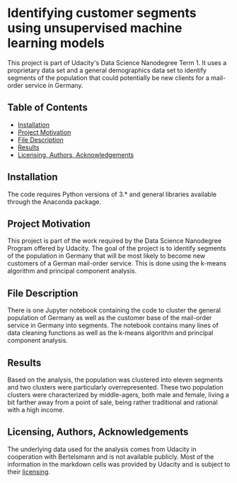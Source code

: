 # Identifying customer segments using unsupervised machine learning models

This project is part of Udacity's Data Science Nanodegree Term 1. It uses a proprietary data set and a general demographics data set to identify segments of the population that could potentially be new clients for a mail-order service in Germany.

## Table of Contents
* [Installation](#Installation)
* [Project Motivation](#motivation)
* [File Description](#description)
* [Results](#Results)
* [Licensing, Authors, Acknowledgements](#licensing)

## Installation
The code requires Python versions of 3.* and general libraries available through the Anaconda package.

## Project Motivation <a name="motivation"></a>
This project is part of the work required by the Data Science Nanodegree Program offered by Udacity. The goal of the project is to identify segments of the population in Germany that will be most likely to become new customers of a German mail-order service. This is done using the k-means algorithm and principal component analysis.

## File Description <a name="description"></a>
There is one Jupyter notebook containing the code to cluster the general population of Germany as well as the customer base of the mail-order service in Germany into segments. The notebook contains many lines of data cleaning functions as well as the k-means algorithm and principal component analysis.

## Results
Based on the analysis, the population was clustered into eleven segments and two clusters were particularly overrepresented. These two population clusters were characterized by middle-agers, both male and female, living a bit farther away from a point of sale, being rather traditional and rational with a high income.

## Licensing, Authors, Acknowledgements <a name="licensing"></a>
The underlying data used for the analysis comes from Udacity in cooperation with Bertelsmann and is not available publicly. Most of the information in the markdown cells was provided by Udacity and is subject to their [licensing](https://eu.udacity.com/legal/terms-of-use).

